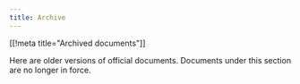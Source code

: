 ```yaml
---
title: Archive
---
```


[[!meta title="Archived documents"]]

Here are older versions of official documents. Documents under this section are
no longer in force.
